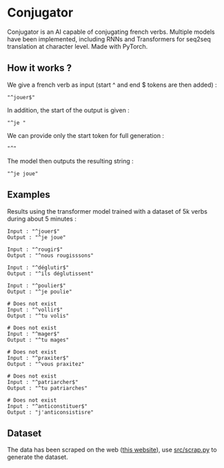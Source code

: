 # Conjugator
Conjugator is an AI capable of conjugating french verbs.
Multiple models have been implemented,
including RNNs and Transformers for seq2seq translation at character level.
Made with PyTorch.

## How it works ?
We give a french verb as input (start ^ and end $ tokens are then added) :
```
"^jouer$"
```

In addition, the start of the output is given :
```
"^je "
```

We can provide only the start token for full generation :
```
"^"
```

The model then outputs the resulting string :
```
"^je joue"
```

## Examples
Results using the transformer model trained with a dataset of 5k verbs during
about 5 minutes :
```
Input : "^jouer$"
Output : "^je joue"

Input : "^rougir$"
Output : "^nous rougisssons"

Input : "^déglutir$"
Output : "^ils déglutissent"

Input : "^poulier$"
Output : "^je poulie"

# Does not exist
Input : "^vollir$"
Output : "^tu volis"

# Does not exist
Input : "^mager$"
Output : "^tu mages"

# Does not exist
Input : "^praxiter$"
Output : "^vous praxitez"

# Does not exist
Input : "^patriarcher$"
Output : "^tu patriarches"

# Does not exist
Input : "^anticonstituer$"
Output : "j'anticonsistisre"
```

## Dataset
The data has been scraped on the web ([this website](https://la-conjugaison.nouvelobs.com)), use [src/scrap.py](src/scrap.py) to generate the dataset.
